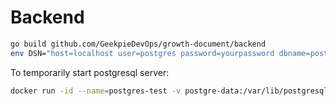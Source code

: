 # Backend

```sh
go build github.com/GeekpieDevOps/growth-document/backend
env DSN="host=localhost user=postgres password=yourpassword dbname=postgres port=5432 sslmode=disable TimeZone=Asia/Shanghai" ./backend
```

To temporarily start postgresql server:
```sh
docker run -id --name=postgres-test -v postgre-data:/var/lib/postgresql/data -p 5432:5432 -e POSTGRES_PASSWORD=123456 -e LANG=C.UTF-8 postgres
```

